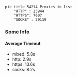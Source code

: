 
```mermaid
pie title 54214 Proxies in list
    "HTTP" : 23944
    "HTTPS": 7607
    "SOCKS" : 29119
```

### Some Info
#### Average Timeout

- mixed: 5.8s
- http: 2.9s
- https: 13.6s
- socks: 8.2s